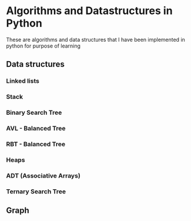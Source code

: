 # Algorithms and Datastructures in Python
These are algorithms and data structures that I have been implemented in python for purpose of learning

## Data structures

### Linked lists

### Stack

### Binary Search Tree

### AVL - Balanced Tree

### RBT - Balanced Tree

### Heaps

### ADT (Associative Arrays)

### Ternary Search Tree

## Graph
